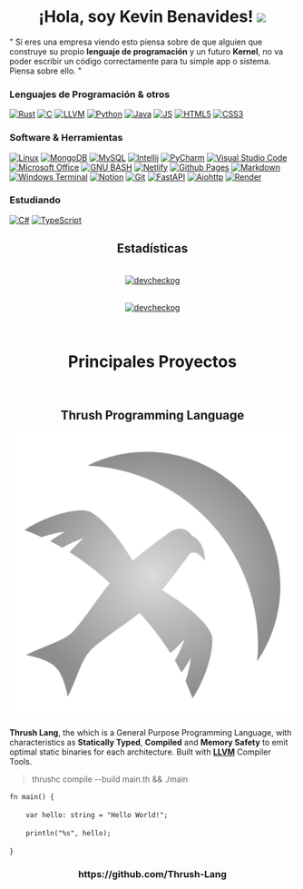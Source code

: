 <h1 align="center">
¡Hola, soy Kevin Benavides!
	<a href="https://github.com/DevCheckOG" target="_self">
		<img src="https://media.giphy.com/media/hvRJCLFzcasrR4ia7z/giphy.gif" width="30">
	</a>
</h1>

" Sí eres una empresa viendo esto piensa sobre de que alguien que construye su propio **lenguaje de programación** y un futuro **Kernel**, no va poder escribir un código correctamente para tu simple app o sistema. Piensa sobre ello. "

### Lenguajes de Programación & otros

<p>
    <a href="https://github.com/DevCheckOG"><img alt="Rust" src="https://a11ybadges.com/badge?logo=rust"></a>
    <a href="https://github.com/DevCheckOG"><img alt="C" src="https://a11ybadges.com/badge?logo=c"></a>	
    <a href="https://github.com/DevCheckOG"><img alt="LLVM" src="https://a11ybadges.com/badge?logo=llvm"></a>
    <a href="https://github.com/DevCheckOG"><img alt="Python" src="https://a11ybadges.com/badge?logo=python"></a>
    <a href="https://github.com/DevCheckOG"><img alt="Java" src="https://a11ybadges.com/badge?logo=java"></a>
    <a href="https://github.com/DevCheckOG"><img alt="JS" src="https://a11ybadges.com/badge?logo=javascript"></a>
    <a href="https://github.com/DevCheckOG"><img alt="HTML5" src="https://a11ybadges.com/badge?logo=html5"></a>
    <a href="https://github.com/DevCheckOG"><img alt="CSS3" src="https://a11ybadges.com/badge?logo=css3"></a>

### Software & Herramientas

<p>
    <a href="https://github.com/DevCheckOG"><img alt="Linux" src="https://img.shields.io/badge/Linux-FCC624?style=for-the-badge&logo=linux&logoColor=black"></a>	
    <a href="https://github.com/DevCheckOG"><img alt="MongoDB" src="https://img.shields.io/badge/MongoDB-4EA94B?style=for-the-badge&logo=mongodb&logoColor=white"></a>
    <a href="https://github.com/DevCheckOG"><img alt="MySQL" src="https://img.shields.io/badge/mysql-4479A1.svg?style=for-the-badge&logo=mysql&logoColor=white"></a>
    <a href="https://github.com/DevCheckOG"><img alt="Intellij" src="https://img.shields.io/badge/IntelliJ_IDEA-000000.svg?style=for-the-badge&logo=intellij-idea&logoColor=white"></a>
    <a href="https://github.com/DevCheckOG"><img alt="PyCharm" src="https://img.shields.io/badge/pycharm-143?style=for-the-badge&logo=pycharm&logoColor=black&color=black&labelColor=green"></a>
    <a href="https://github.com/DevCheckOG"><img alt="Visual Studio Code" src="https://img.shields.io/badge/Visual_Studio_Code-0078D4?style=for-the-badge&logo=visual%20studio%20code&logoColor=white"></a>
    <a href="https://github.com/DevCheckOG"><img alt="Microsoft Office" src="https://img.shields.io/badge/Microsoft_Office-D83B01?style=for-the-badge&logo=microsoft-office&logoColor=white"></a>
    <a href="https://github.com/DevCheckOG"><img alt="GNU BASH" src="https://img.shields.io/badge/GNU%20Bash-4EAA25?style=for-the-badge&logo=GNU%20Bash&logoColor=white"></a>
    <a href="https://github.com/DevCheckOG"><img alt="Netlify" src="https://img.shields.io/badge/Netlify-00C7B7?style=for-the-badge&logo=netlify&logoColor=white"></a>
    <a href="https://github.com/DevCheckOG"><img alt="Github Pages" src="https://img.shields.io/badge/github%20pages-121013?style=for-the-badge&logo=github&logoColor=white"></a>
    <a href="https://github.com/DevCheckOG"><img alt="Markdown" src="https://img.shields.io/badge/markdown-%23000000.svg?style=for-the-badge&logo=markdown&logoColor=white"></a>
    <a href="https://github.com/DevCheckOG"><img alt="Windows Terminal" src="https://img.shields.io/badge/Windows%20Terminal-%234D4D4D.svg?style=for-the-badge&logo=windows-terminal&logoColor=white"></a>
    <a href="https://github.com/DevCheckOG"><img alt="Notion" src="https://img.shields.io/badge/Notion-%23000000.svg?style=for-the-badge&logo=notion&logoColor=white"></a>	
    <a href="https://github.com/DevCheckOG"><img alt="Git" src="https://img.shields.io/badge/git-%23F05033.svg?style=for-the-badge&logo=git&logoColor=white"></a>	
<a href="https://github.com/DevCheckOG"><img alt="FastAPI" src="https://img.shields.io/badge/FastAPI-005571?style=for-the-badge&logo=fastapi"></a>
    <a href="https://github.com/DevCheckOG"><img alt="Aiohttp" src="https://img.shields.io/badge/iohttp-%232C5bb4.svg?style=for-the-badge&logo=aiohttp&logoColor=white"></a>
    <a href="https://github.com/DevCheckOG"><img alt="Render" src="https://img.shields.io/badge/Render-%46E3B7.svg?style=for-the-badge&logo=render&logoColor=white"></a>
</p>

### Estudiando

<p>
   <a href="https://github.com/DevCheckOG"><img alt="C#" src="https://a11ybadges.com/badge?logo=csharp"></a>
   <a href="https://github.com/DevCheckOG"><img alt="TypeScript" src="https://a11ybadges.com/badge?logo=typescript"></a>
</p>

<h2 align="center">Estadísticas</h2>

<p align="center">
	<br/>
	<a href="https://github.com/DevCheckOG">
	<img width="49.5%" src="https://github-readme-stats.vercel.app/api?username=devcheckog&show_icons=true&theme=transparent&locale=es" alt="devcheckog">
	<br/>
</p>

<p align="center">
	<br/>
	<a href="https://github.com/DevCheckOG">
	<img src="https://github-readme-stats.vercel.app/api/top-langs/?username=devcheckog&langs_count=7&layout=compact&theme=transparent&locale=es" alt="devcheckog">
	</a>
</p>
<br/>

<h1 align= "center">Principales Proyectos</h1>
<br/>
<h2 align= "center">Thrush Programming Language</h2>

<p align="center">
  <img src= "https://github.com/Thrush-Lang/.github/blob/main/assets/Thrush.png" alt= "logo" style= "width: 1hv; height: 1hv;"> </img>
</p>

**Thrush Lang**, the which is a General Purpose Programming Language, with characteristics as **Statically Typed**, **Compiled** and **Memory Safety** to emit optimal static binaries for each architecture. Built with **[LLVM](https://llvm.org/)** Compiler Tools.

> thrushc compile --build main.th && ./main

```
fn main() {

    var hello: string = "Hello World!";

    println("%s", hello);

}
```

<h3 align="center">https://github.com/Thrush-Lang</h3>

<br/>
